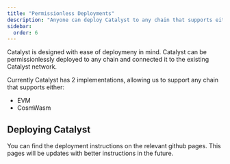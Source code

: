 ```yaml
---
title: "Permissionless Deployments"
description: "Anyone can deploy Catalyst to any chain that supports either EVM or CosmWasm."
sidebar:
  order: 6
---
```


Catalyst is designed with ease of deploymeny in mind. Catalyst can be permissionlessly deployed to any chain and connected it to the existing Catalyst network.

Currently Catalyst has 2 implementations, allowing us to support any chain that supports either:

- EVM
- CosmWasm

## Deploying Catalyst

You can find the deployment instructions on the relevant github pages. This pages will be updates with better instructions in the future.
